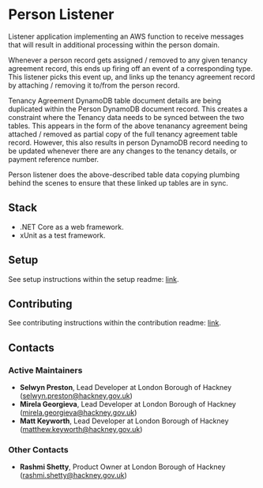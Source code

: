 # Person Listener

Listener application implementing an AWS function to receive messages that will result in additional processing within the person domain.

Whenever a person record gets assigned / removed to any given tenancy agreement record, this ends up firing off an event of a
corresponding type. This listener picks this event up, and links up the tenancy agreement record by attaching / removing it to/from
the person record.

Tenancy Agreement DynamoDB table document details are being duplicated within the Person DynamoDB document record. This creates a
constraint where the Tenancy data needs to be synced between the two tables. This appears in the form of the above tenanancy
agreement being attached / removed as partial copy of the full tenancy agreement table record. However, this also results in
person DynamoDB record needing to be updated whenever there are any changes to the tenancy details, or payment reference number.

Person listener does the above-described table data copying plumbing behind the scenes to ensure that these linked up tables are in sync.

## Stack

- .NET Core as a web framework.
- xUnit as a test framework.

## Setup
See setup instructions within the setup readme: [link](https://github.com/LBHackney-IT/person-listener/blob/master/docs/Setup.md).

## Contributing
See contributing instructions within the contribution readme: [link](https://github.com/LBHackney-IT/person-listener/blob/master/docs/Contributing.md).


## Contacts

### Active Maintainers

- **Selwyn Preston**, Lead Developer at London Borough of Hackney (selwyn.preston@hackney.gov.uk)
- **Mirela Georgieva**, Lead Developer at London Borough of Hackney (mirela.georgieva@hackney.gov.uk)
- **Matt Keyworth**, Lead Developer at London Borough of Hackney (matthew.keyworth@hackney.gov.uk)

### Other Contacts

- **Rashmi Shetty**, Product Owner at London Borough of Hackney (rashmi.shetty@hackney.gov.uk)

[docker-download]: https://www.docker.com/products/docker-desktop
[AWS-CLI]: https://aws.amazon.com/cli/
